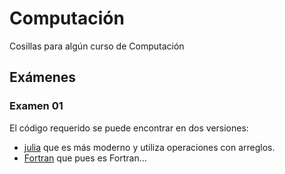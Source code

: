 # Computación

Cosillas para algún curso de Computación

## Exámenes

### Examen 01

El código requerido se puede encontrar en dos versiones:

- [julia](./examen-01.jl) que es más moderno y utiliza operaciones con arreglos.
- [Fortran](./examen-01.f90) que pues es Fortran...

